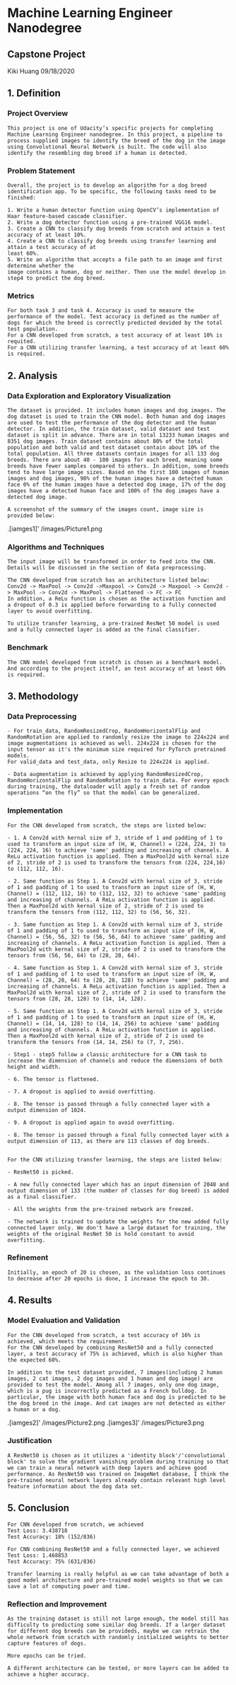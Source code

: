 # Machine Learning Engineer Nanodegree

## Capstone Project

Kiki Huang
09/18/2020

## 1. Definition

### Project Overview

    This project is one of Udacity’s specific projects for completing Machine Learning Engineer nanodegree. In this project, a pipeline to process supplied images to identify the breed of the dog in the image using Convolutional Neural Network is built. The code will also identify the resembling dog breed if a human is detected.
    
  
### Problem Statement
    Overall, the project is to develop an algorithm for a dog breed identification app. To be specific, the following tasks need to be finished:

    1. Write a human detector function using OpenCV’s implementation of Haar feature-based cascade classifier.
    2. Write a dog detector function using a pre-trained VGG16 model.
    3. Create a CNN to classify dog breeds from scratch and attain a test accuracy of at least 10%.
    4. Create a CNN to classify dog breeds using transfer learning and attain a test accuracy of at
    least 60%.
    5. Write an algorithm that accepts a file path to an image and first determine whether the
    image contains a human, dog or neither. Then use the model develop in step4 to predict the dog breed.
    
    
### Metrics
    For both task 3 and task 4. Accuracy is used to measure the performance of the model. Test accuracy is defined as the number of dogs for which the breed is correctly predicted devided by the total test population.
    For a CNN developed from scratch, a test accuracy of at least 10% is requited. 
    For a CNN utilizing transfer learning, a test accuracy of at least 60% is required.
    
   
## 2. Analysis

### Data Exploration and Exploratory Visualization

    The dataset is provided. It includes human images and dog images. The dog dataset is used to train the CNN model. Both human and dog images are used to test the performance of the dog detector and the human detector. In addition, the train dataset, valid dataset and test dataset is split in advance. There are in total 13233 human images and 8351 dog images. Train dataset contains about 80% of the total population and both valid and test dataset contain about 10% of the total population. All three datasets contain images for all 133 dog breeds. There are about 40 - 100 images for each breed, meaning some breeds have fewer samples compared to others. In addition, some breeds tend to have large image sizes. Based on the first 100 images of human images and dog images, 98% of the human images have a detected human face 0% of the human images have a detected dog image, 17% of the dog images have a detected human face and 100% of the dog images have a detected dog image.
    
    A screenshot of the summary of the images count, image size is provided below:
        
.[iamges1]' /images/Picture1.png

### Algorithms and Techniques
    The input image will be transformed in order to feed into the CNN. Details will be discussed in the section of data preprocessing.

    The CNN developed from scratch has an architecture listed below:
    Conv2d -> MaxPool -> Conv2d ->Maxpool -> Conv2d -> Maxpool -> Conv2d -> MaxPool -> Conv2d -> MaxPool -> Flattened -> FC -> FC
    In addition, a ReLu function is chosen as the activation function and a dropout of 0.3 is applied before forwarding to a fully connected layer to avoid overfitting.
   
    To utilize transfer learning, a pre-trained ResNet 50 model is used and a fully connected layer is added as the final classifier.
    
### Benchmark

    The CNN model developed from scratch is chosen as a benchmark model. And according to the project itself, an test accuracy of at least 60% is required.
    

## 3. Methodology
### Data Preprocessing

    - For train_data, RandomResizedCrop, RandomHorizontalFlip and RandomRotation are applied to randomly resize the image to 224x224 and image augmentations is achieved as well. 224x224 is chosen for the input tensor as it's the minimum size required for PyTorch pretrained models.
    For valid_data and test_data, only Resize to 224x224 is applied.

    - Data augmentation is achieved by applying RandomResizedCrop, RandomHorizontalFlip and RandomRotation to train_data. For every epoch during training, the dataloader will apply a fresh set of random operations “on the fly” so that the model can be generalized.
    
### Implementation
    For the CNN developed from scratch, the steps are listed below:

    - 1. A Conv2d with kernal size of 3, stride of 1 and padding of 1 to used to transform an input size of (H, W, Channel) = (224, 224, 3) to (224, 224, 16) to achieve 'same' padding and increasing of channels. A ReLu activation function is applied. Then a MaxPool2d with kernal size of 2, stride of 2 is used to transform the tensors from (224, 224,16) to (112, 112, 16).

    - 2. Same function as Step 1. A Conv2d with kernal size of 3, stride of 1 and padding of 1 to used to transform an input size of (H, W, Channel) = (112, 112, 16) to (112, 112, 32) to achieve 'same' padding and increasing of channels. A ReLu activation function is applied. Then a MaxPool2d with kernal size of 2, stride of 2 is used to transform the tensors from (112, 112, 32) to (56, 56, 32).

    - 3. Same function as Step 1. A Conv2d with kernal size of 3, stride of 1 and padding of 1 to used to transform an input size of (H, W, Channel) = (56, 56, 32) to (56, 56, 64) to achieve 'same' padding and increasing of channels. A ReLu activation function is applied. Then a MaxPool2d with kernal size of 2, stride of 2 is used to transform the tensors from (56, 56, 64) to (28, 28, 64).

    - 4. Same function as Step 1. A Conv2d with kernal size of 3, stride of 1 and padding of 1 to used to transform an input size of (H, W, Channel) = (28, 28, 64) to (28, 28, 128) to achieve 'same' padding and increasing of channels. A ReLu activation function is applied. Then a MaxPool2d with kernal size of 2, stride of 2 is used to transform the tensors from (28, 28, 128) to (14, 14, 128).

    - 5. Same function as Step 1. A Conv2d with kernal size of 3, stride of 1 and padding of 1 to used to transform an input size of (H, W, Channel) = (14, 14, 128) to (14, 14, 256) to achieve 'same' padding and increasing of channels. A ReLu activation function is applied. Then a MaxPool2d with kernal size of 2, stride of 2 is used to transform the tensors from (14, 14, 256) to (7, 7, 256).

    - Step1 - step5 follow a classic architecture for a CNN task to increase the dimension of channels and reduce the dimensions of both height and width.

    - 6. The tensor is flattened.

    - 7. A dropout is applied to avoid overfitting.

    - 8. The tensor is passed through a fully connected layer with a output dimension of 1024.

    - 9. A dropout is applied again to avoid overfitting.

    - 8. The tensor is passed through a final fully connected layer with a output dimension of 113, as there are 113 classes of dog breeds.
    
    
    For the CNN utilizing transfer learning, the steps are listed below:
    
    - ResNet50 is picked. 

    - A new fully connected layer which has an input dimension of 2048 and output dimension of 133 (the number of classes for dog breed) is added as a final classifier.

    - All the weights from the pre-trained network are freezed.

    - The network is trained to update the weights for the new added fully connected layer only. We don't have a large dataset for training, the weights of the original ResNet 50 is hold constant to avoid overfitting. 


### Refinement
    Initially, an epoch of 20 is chosen, as the validation loss continues to decrease after 20 epochs is done, I increase the epoch to 30.
    

## 4. Results

### Model Evaluation and Validation
    For the CNN developed from scratch, a test accuracy of 16% is achieved, which meets the requirement.
    For the CNN developed by combining ResNet50 and a fully connected layer, a test accuracy of 75% is achieved, which is also higher than the expected 60%.
   
    In addition to the test dataset provided, 7 images(including 2 human images, 2 cat images, 2 dog images and 1 human and dog image) are provided to test the model. Among all 7 images, only one dog image, which is a pug is incorrectly predicted as a French bulldog. In particular, the image with both human face and dog is predicted to be the dog breed in the image. And cat images are not detected as either a human or a dog.
.[iamges2]' /images/Picture2.png
.[iamges3]' /images/Picture3.png

### Justification

    A ResNet50 is chosen as it utilizes a 'identity block'/'convolutional block' to solve the gradient vanishing problem during training so that we can train a neural network with deep layers and achieve good performance. As ResNet50 was trained on ImageNet database, I think the pre-trained neural network layers already contain relevant high level feature information about the dog data set.


## 5. Conclusion

    For CNN developed from scratch, we achieved 
    Test Loss: 3.438718
    Test Accuracy: 18% (152/836)
    
    For CNN combining ResNet50 and a fully connected layer, we achieved
    Test Loss: 1.468853
    Test Accuracy: 75% (631/836)

    Transfer learning is really helpful as we can take advantage of both a good model architecture and pre-trained model weights so that we can save a lot of computing power and time.
    
### Reflection and Improvement
    As the training dataset is still not large enough, the model still has difficulty to predicting some similar dog breeds. If a larger dataset for different dog breeds can be provideds, maybe we can retrain the whole network from scratch with randomly initialized weights to better capture features of dogs.

    More epochs can be tried.
    
    A different architecture can be tested, or more layers can be added to achieve a higher accuracy.

